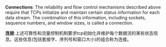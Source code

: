 **Connections**: The reliability and flow control mechanisms described above require that TCPs initialize and maintain certain status information for each data stream. The combination of this information, including sockets, sequence numbers, and window sizes, is called a connection.

**连接**:上述可靠性和流量控制机制要求tcp初始化并维护每个数据流的某些状态信息。这些信息(包括套接字、序列号和窗口大小)的组合称为连接。
